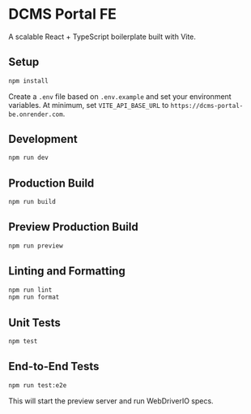 # DCMS Portal FE

A scalable React + TypeScript boilerplate built with Vite.

## Setup

```bash
npm install
```

Create a `.env` file based on `.env.example` and set your environment variables.
At minimum, set `VITE_API_BASE_URL` to `https://dcms-portal-be.onrender.com`.

## Development

```bash
npm run dev
```

## Production Build

```bash
npm run build
```

## Preview Production Build

```bash
npm run preview
```

## Linting and Formatting

```bash
npm run lint
npm run format
```

## Unit Tests

```bash
npm test
```

## End-to-End Tests

```bash
npm run test:e2e
```

This will start the preview server and run WebDriverIO specs.
